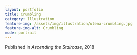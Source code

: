 ```yaml
---
layout: portfolio
title: Crumbling
category: Illustration
feature-img: /assets/img/illustration/utena-crumbling.jpg
feature-img-alt: Crumbling
mode: portrait
---
```


Published in *Ascending the Staircase*, 2018
